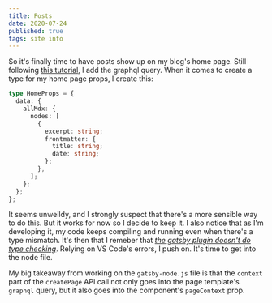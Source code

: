 ```yaml
---
title: Posts
date: 2020-07-24
published: true
tags: site info
---
```


So it's finally time to have posts show up on my blog's home page. Still following [this tutorial](https://www.freecodecamp.org/news/build-a-developer-blog-from-scratch-with-gatsby-and-mdx/), I add the graphql query. When it comes to create a type for my home page props, I create this:

```typescript
type HomeProps = {
  data: {
    allMdx: {
      nodes: [
        {
          excerpt: string;
          frontmatter: {
            title: string;
            date: string;
          };
        },
      ];
    };
  };
};
```

It seems unweildy, and I strongly suspect that there's a more sensible way to do this. But it works for now so I decide to keep it. I also notice that as I'm developing it, my code keeps compiling and running even when there's a type mismatch. It's then that I remeber that _[the gatsby plugin doesn't do type checking](https://www.gatsbyjs.org/packages/gatsby-plugin-typescript/#caveats)_. Relying on VS Code's errors, I push on. It's time to get into the node file.


My big takeaway from working on the `gatsby-node.js` file is that the `context` part of the `createPage` API call not only goes into the page template's `graphql` query, but it also goes into the component's `pageContext` prop.

